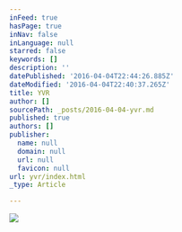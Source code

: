 ```yaml
---
inFeed: true
hasPage: true
inNav: false
inLanguage: null
starred: false
keywords: []
description: ''
datePublished: '2016-04-04T22:44:26.885Z'
dateModified: '2016-04-04T22:40:37.265Z'
title: YVR
author: []
sourcePath: _posts/2016-04-04-yvr.md
published: true
authors: []
publisher:
  name: null
  domain: null
  url: null
  favicon: null
url: yvr/index.html
_type: Article

---
```

![](https://the-grid-user-content.s3-us-west-2.amazonaws.com/081ad3f9-f9e9-46f9-8a21-fcb641ebcf65.jpg)